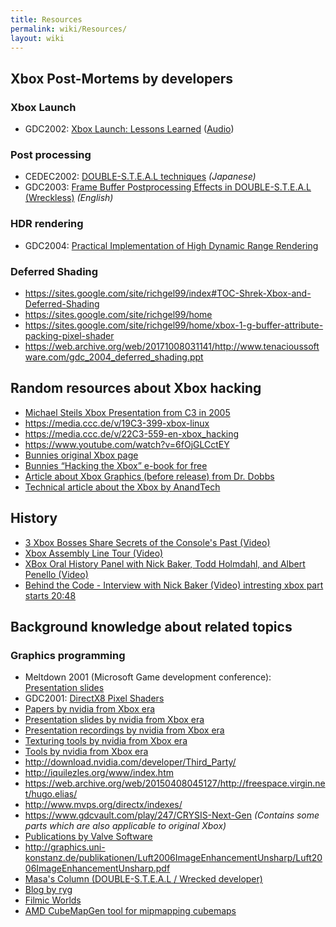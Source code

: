 ```yaml
---
title: Resources
permalink: wiki/Resources/
layout: wiki
---
```


Xbox Post-Mortems by developers
-------------------------------

### Xbox Launch

-   GDC2002: [Xbox Launch: Lessons
    Learned](https://www.powershow.com/download/6f1ff7-NmE2O/Xbox_Launch_Lessons_Learned_powerpoint_ppt_presentation)
    ([Audio](https://www.gdcvault.com/play/1022522/Xbox-Launch-Lessons))

### Post processing

-   CEDEC2002: [DOUBLE-S.T.E.A.L
    techniques](https://web.archive.org/web/20031212044938/http://www.daionet.gr.jp/~masa/column/2002-09-22.html)
    *(Japanese)*
-   GDC2003: [Frame Buffer Postprocessing Effects in DOUBLE-S.T.E.A.L
    (Wreckless)](https://web.archive.org/web/20031212140633/http://www.daionet.gr.jp/~masa/column/2003-03-21.html)
    *(English)*

### HDR rendering

-   GDC2004: [Practical Implementation of High Dynamic Range
    Rendering](https://web.archive.org/web/20060404103630/http://www.daionet.gr.jp/~masa/column/2004-04-04.html)

### Deferred Shading

-   <https://sites.google.com/site/richgel99/index#TOC-Shrek-Xbox-and-Deferred-Shading>
-   <https://sites.google.com/site/richgel99/home>
-   <https://sites.google.com/site/richgel99/home/xbox-1-g-buffer-attribute-packing-pixel-shader>
-   <https://web.archive.org/web/20171008031141/http://www.tenacioussoftware.com/gdc_2004_deferred_shading.ppt>

Random resources about Xbox hacking
-----------------------------------

-   [Michael Steils Xbox Presentation from C3 in
    2005](https://events.ccc.de/congress/2005/fahrplan/attachments/591-paper_xbox.pdf)
-   <https://media.ccc.de/v/19C3-399-xbox-linux>
-   <https://media.ccc.de/v/22C3-559-en-xbox_hacking>
-   <https://www.youtube.com/watch?v=6fOjGLCctEY>
-   [Bunnies original Xbox
    page](http://www.bunniestudios.com/bunnie/proj/anatak/xboxmod.html)
-   [Bunnies “Hacking the Xbox” e-book for
    free](https://www.nostarch.com/xboxfree)
-   [Article about Xbox Graphics (before release) from Dr.
    Dobbs](http://web.archive.org/web/20010417064218/ddj.com/articles/2000/0008/0008a/0008a.htm?topic=graphics)
-   [Technical article about the Xbox by
    AnandTech](http://www.anandtech.com/show/853)

History
-------

-   [3 Xbox Bosses Share Secrets of the Console's Past
    (Video)](https://www.youtube.com/watch?v=rUODlNffWmU)
-   [Xbox Assembly Line Tour
    (Video)](https://www.youtube.com/watch?v=iWQb7LGH71s)
-   [XBox Oral History Panel with Nick Baker, Todd Holmdahl, and Albert
    Penello (Video)](https://www.youtube.com/watch?v=_gOoI57q72M)
-   [Behind the Code - Interview with Nick Baker (Video) intresting xbox
    part starts
    20:48](https://www.youtube.com/watch?v=2VCb-y7MC5U?t=1248)

Background knowledge about related topics
-----------------------------------------

### Graphics programming

-   Meltdown 2001 (Microsoft Game development conference): [Presentation
    slides](https://web.archive.org/web/20060203201117/https://www.microsoft.com/mscorp/corpevents/meltdown2001/presentations.asp)
-   GDC2001: [DirectX8 Pixel
    Shaders](http://developer.download.nvidia.com/assets/gamedev/docs/GDC2K1_DX8_Pixel_Shaders.pdf)
-   [Papers by nvidia from Xbox
    era](http://download.nvidia.com/developer/Papers/)
-   [Presentation slides by nvidia from Xbox
    era](http://download.nvidia.com/developer/presentations/)
-   [Presentation recordings by nvidia from Xbox
    era](http://download.nvidia.com/developer/movies/)
-   [Texturing tools by nvidia from Xbox
    era](http://download.nvidia.com/developer/NVTextureSuite/)
-   [Tools by nvidia from Xbox
    era](http://download.nvidia.com/developer/Tools/)
-   <http://download.nvidia.com/developer/Third_Party/>
-   <http://iquilezles.org/www/index.htm>
-   <https://web.archive.org/web/20150408045127/http://freespace.virgin.net/hugo.elias/>
-   <http://www.mvps.org/directx/indexes/>
-   <https://www.gdcvault.com/play/247/CRYSIS-Next-Gen> *(Contains some
    parts which are also applicable to original Xbox)*
-   [Publications by Valve
    Software](https://www.valvesoftware.com/en/publications)
-   <http://graphics.uni-konstanz.de/publikationen/Luft2006ImageEnhancementUnsharp/Luft2006ImageEnhancementUnsharp.pdf>
-   [Masa's Column (DOUBLE-S.T.E.A.L / Wrecked
    developer)](https://web.archive.org/web/20090518092325/http://www.daionet.gr.jp:80/~masa/column/index.html)
-   [Blog by ryg](https://fgiesen.wordpress.com/)
-   [Filmic Worlds](http://filmicworlds.com/blog/)
-   [AMD CubeMapGen tool for mipmapping
    cubemaps](https://gpuopen.com/archive/gamescgi/cubemapgen/)

